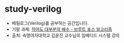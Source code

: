 # study-verilog
+ 베릴로그(Verilog)를 공부하는 공간입니다.
+ 기말 과제: [적어도 대부분의 배수 - 브루트 포스 알고리즘](https://github.com/raae7742/study-verilog/tree/main/final#%EC%9E%84%EB%B2%A0%EB%94%94%EB%93%9C-%EC%8B%9C%EC%8A%A4%ED%85%9C-%EA%B8%B0%EB%A7%90%EA%B3%BC%EC%A0%9C)
+ 출처: 숙명여자대학교 김윤진 교수님의 임베디드 시스템 강의
